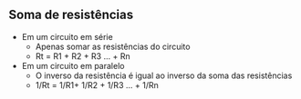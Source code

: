 ## Soma de resistências
- Em um circuito em série
  - Apenas somar as resistências do circuito
  - Rt = R1 + R2 + R3 ... + Rn 
- Em um circuito em paralelo
  - O inverso da resistência é igual ao inverso da soma das resistências
  - 1/Rt = 1/R1+ 1/R2 + 1/R3 ... + 1/Rn